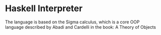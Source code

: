 # Haskell Interpreter

The language is based on the Sigma calculus, which is a core OOP language described by Abadi and Cardelli in the book: A Theory of Objects
